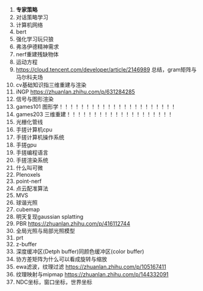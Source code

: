 1. **专家策略**
2. 对话策略学习
3. 计算机网络
5. bert
8. 强化学习玩只狼
12. 弗洛伊德精神需求
14. nerf重建残缺物体
16. 运动方程
17. https://cloud.tencent.com/developer/article/2146989 总结，gram矩阵与马尔科夫场
19. cv基础知识指三维重建与渲染
22. iNGP https://zhuanlan.zhihu.com/p/631284285
24. 信号与图形渲染
25. games101 图形学！！！！！！！！！！！！！！！！！！！！！！
26. games203 三维重建！！！！！！！！！！！！！！！！！！！！
27. 光栅化管线
28. 手搓计算机cpu
29. 手搓计算机操作系统
30. 手搓gpu
31. 手搓编程语言
32. 手搓渲染系统
33. 什么叫可微
34. Plenoxels
35. point-nerf
36. 点云配准算法
37. MVS
38. 球谐光照
39. cubemap
41. 明天复现gaussian splatting
42. PBR https://zhuanlan.zhihu.com/p/416112744
43. 全局光照与局部光照模型
44. prt
45. z-buffer
46. 深度缓冲区(Detph buffer)同颜色缓冲区(color buffer)
47. 协方差矩阵为什么可以看成旋转与缩放
48. ewa滤波，纹理过滤 https://zhuanlan.zhihu.com/p/105167411
49. 纹理映射与mipmap https://zhuanlan.zhihu.com/p/144332091
50. NDC坐标，窗口坐标，世界坐标